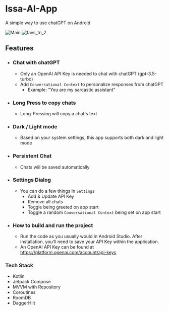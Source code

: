 # Issa-AI-App

A simple way to use chatGPT on Android

![Main](https://github.com/BrianJr03/Issa-AI-App/blob/develop/main_ss_chat_lg.png)
![favs_tn_2](https://github.com/BrianJr03/Issa-AI-App/blob/develop/settings.png)

## Features
- ### Chat with chatGPT
  - Only an OpenAI API Key is needed to chat with chatGPT (gpt-3.5-turbo)
  - Add `Conversational Context` to personalize responses from chatGPT
    - Example: "You are my sarcastic assistant"
  
- ### Long Press to copy chats
  - Long-Pressing will copy a chat's text
  
- ### Dark / Light mode
  - Based on your system settings, this app supports both dark and light mode
  
- ### Persistent Chat
  - Chats will be saved automatically
  
- ### Settings Dialog
  - You can do a few things in `Settings`
    - Add & Update API Key
    - Remove all chats
    - Toggle being greeted on app start
    - Toggle a random `Conversational Context` being set on app start
  
- ### How to build and run the project
  - Run the code as you usually would in Android Studio. After installation, you'll need to save your API Key within the application.
  - An OpenAI API Key can be found at https://platform.openai.com/account/api-keys

### Tech Stack
 - Kotlin
 - Jetpack Compose
 - MVVM with Repository
 - Coroutines
 - RoomDB
 - DaggerHilt
